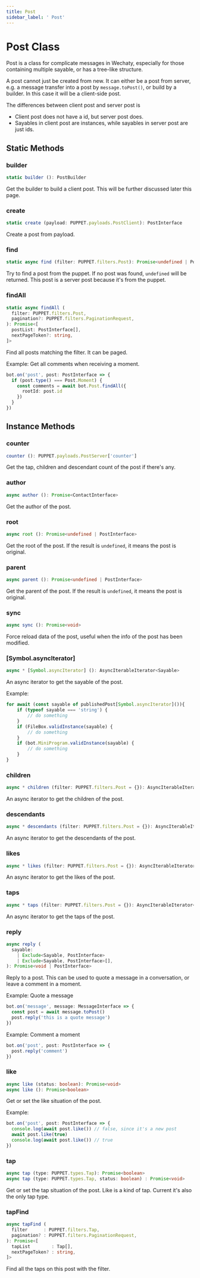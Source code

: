 ```yaml
---
title: Post
sidebar_label: ' Post'
---
```


# Post Class

Post is a class for complicate messages in Wechaty, especially for those containing multiple sayable, or has a tree-like structure.

A post cannot just be created from new. It can either be a post from server, e.g. a message transfer into a post by ```message.toPost()```, or build by a builder. In this case it will be a client-side post.

The differences between client post and server post is

- Client post does not have a id, but server post does.
- Sayables in client post are instances, while sayables in server post are just ids.

## Static Methods

### builder

```ts
static builder (): PostBuilder
```

Get the builder to build a client post. This will be further discussed later this page.

### create

```ts
static create (payload: PUPPET.payloads.PostClient): PostInterface
```

Create a post from payload.

### find

```ts
static async find (filter: PUPPET.filters.Post): Promise<undefined | PostInterface>
```

Try to find a post from the puppet. If no post was found, ```undefined``` will be returned. This post is a server post because it's from the puppet.

### findAll

```ts
static async findAll (
  filter: PUPPET.filters.Post,
  pagination?: PUPPET.filters.PaginationRequest,
): Promise<[
  postList: PostInterface[],
  nextPageToken?: string,
]>
```

Find all posts matching the filter. It can be paged.

Example: Get all comments when receiving a moment.

```ts
bot.on('post', post: PostInterface => {
  if (post.type() === Post.Moment) {
    const comments = await bot.Post.findAll({
      rootId: post.id
    })
  }
})
```

## Instance Methods

### counter

```ts
counter (): PUPPET.payloads.PostServer['counter']
```

Get the tap, children and descendant count of the post if there's any.

### author

```ts
async author (): Promise<ContactInterface>
```

Get the author of the post.

### root

```ts
async root (): Promise<undefined | PostInterface>
```

Get the root of the post. If the result is ```undefined```, it means the post is original.

### parent

```ts
async parent (): Promise<undefined | PostInterface>
```

Get the parent of the post. If the result is ```undefined```, it means the post is original.

### sync

```ts
async sync (): Promise<void>
```

Force reload data of the post, useful when the info of the post has been modified.

### [Symbol.asyncIterator]

```ts
async * [Symbol.asyncIterator] (): AsyncIterableIterator<Sayable>
```

An async iterator to get the sayable of the post.

Example:
```ts
for await (const sayable of publishedPost[Symbol.asyncIterator]()){
    if (typeof sayable === 'string') {
        // do something
    }
    if (FileBox.validInstance(sayable) {
        // do something
    }
    if (bot.MiniProgram.validInstance(sayable) {
        // do something
    }
}
```

### children

```ts
async * children (filter: PUPPET.filters.Post = {}): AsyncIterableIterator<PostInterface>
```

An async iterator to get the children of the post.

### descendants

```ts
async * descendants (filter: PUPPET.filters.Post = {}): AsyncIterableIterator<PostInterface>
```

An async iterator to get the descendants of the post.

### likes

```ts
async * likes (filter: PUPPET.filters.Post = {}): AsyncIterableIterator<TapInterface>
```

An async iterator to get the likes of the post.

### taps

```ts
async * taps (filter: PUPPET.filters.Post = {}): AsyncIterableIterator<TapInterface>
```

An async iterator to get the taps of the post.

### reply

```ts
async reply (
  sayable:
    | Exclude<Sayable, PostInterface>
    | Exclude<Sayable, PostInterface>[],
): Promise<void | PostInterface>
```

Reply to a post. This can be used to quote a message in a conversation, or leave a comment in a moment.

Example: Quote a message

```ts
bot.on('message', message: MessageInterface => {
  const post = await message.toPost()
  post.reply('this is a quote message')
})
```

Example: Comment a moment

```ts
bot.on('post', post: PostInterface => {
  post.reply('comment')
})
```

### like

```ts
async like (status: boolean): Promise<void>
async like (): Promise<boolean>
```

Get or set the like situation of the post.

Example:

```ts
bot.on('post', post: PostInterface => {
  console.log(await post.like()) // false, since it's a new post
  await post.like(true)
  console.log(await post.like()) // true
})
```

### tap

```ts
async tap (type: PUPPET.types.Tap): Promise<boolean>
async tap (type: PUPPET.types.Tap, status: boolean) : Promise<void>
```

Get or set the tap situation of the post. Like is a kind of tap. Current it's also the only tap type.

### tapFind

```ts
async tapFind (
  filter      : PUPPET.filters.Tap,
  pagination? : PUPPET.filters.PaginationRequest,
): Promise<[
  tapList        : Tap[],
  nextPageToken? : string,
]>
```

Find all the taps on this post with the filter.
